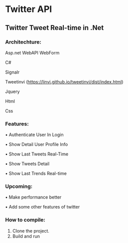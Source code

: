 # **Twitter API**

## Twitter Tweet Real-time in .Net

### **Architechture**:

Asp.net WebAPI WebForm

C#

Signalr

Tweetinvi (https://linvi.github.io/tweetinvi/dist/index.html)

Jquery

Html

Css


### **Features**:

•	Authenticate User In Login

•	Show Detail User Profile Info

•	Show Last Tweets Real-Time 

•	Show Tweets Detail

•	Show Last Trends Real-time


### **Upcoming**:

•	Make performance better

•	Add some other features of twitter

### **How to compile**:

1.	Clone the project.
2.	Build and run

